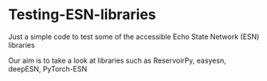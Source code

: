 # Testing-ESN-libraries
Just a simple code to test some of the accessible Echo State Network (ESN) libraries

Our aim is to take a look at libraries such as ReservoirPy, easyesn, deepESN, PyTorch-ESN
